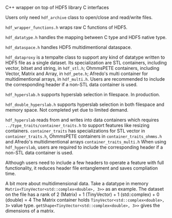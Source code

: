 C++ wrapper on top of HDF5 library C interfaces

Users only need `hdf_archive` class to open/close and read/write files.

`hdf_wrapper_functions.h` wraps raw C functions of HDF5.

`hdf_datatype.h` handles the mapping between C type and HDF5 native type.

`hdf_dataspace.h` handles HDF5 multidimentional dataspace.

`hdf_dataproxy` is a tempalte class to support any kind of datatype written to HDF5 file as a single dataset.
Its specialization are 
STL containers, including vector, bitset and string, in `hdf_stl.h`;
OhmmsPETE containers, including Vector, Matrix and Array, in `hdf_pete.h`;
Afredo's multi container for multidimentional arrays, in `hdf_multi.h`.
Users are recommended to include the corresponding header if a non-STL data container is used.

`hdf_hyperslab.h` supports hyperslab selection in filespace. In production.

`hdf_double_hyperslab.h` supports hyperslab selection in both filespace and memory space. Not completed yet due to limited demand.

`hdf_hyperslab` reads from  and writes into data containers which requires `../type_traits/container_traits.h`
to support features like resizing containers.
`container_traits` has specializations for STL vector in `container_traits.h`,
 OhmmsPETE containers in `container_traits_ohmms.h`
 and Afredo's multidimentional arrays `container_traits_multi.h`
When using `hdf_hyperslab`, users are required to include the corresponding header if a non-STL data container is used.

Although users need to include a few headers to operate a feature with full functionality, it reduces header file entanglement and saves compliation time.

A bit more about multidimensional data. Take a datatype in memory `Matrix<TinyVector<std::complex<double>, 3>>` as an example.
The dataset on the file has a rank of 2 (Matrix) + 1 (TinyVector) + 1 (std::complex) + 0 (double) = 4
The Matrix container holds `TinyVector<std::complex<double>, 3>` value type.
`getShape<TinyVector<std::complex<double>, 3>>` gives the dimensions of a matrix.
